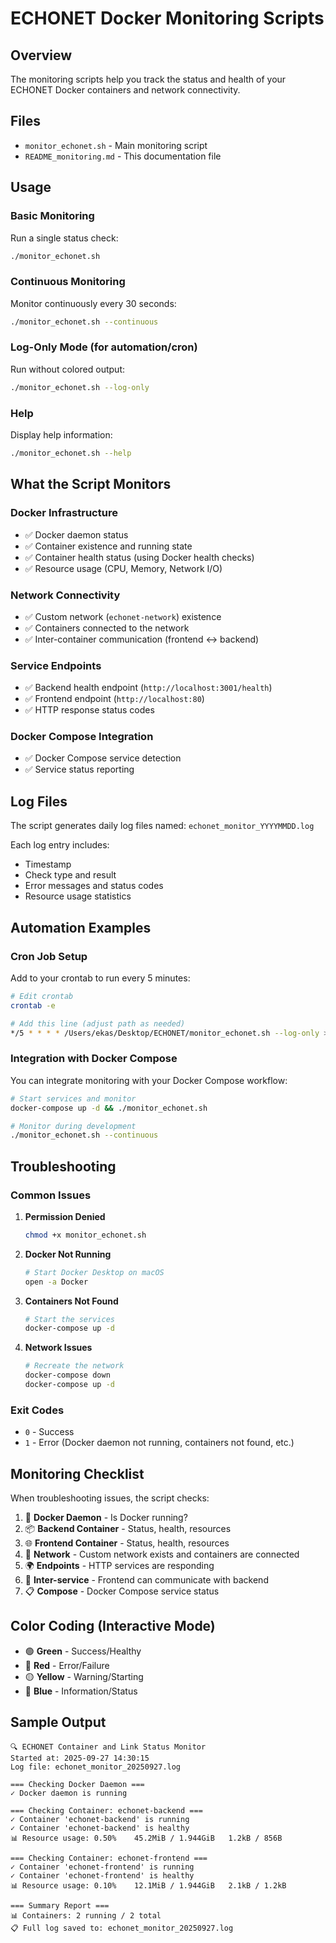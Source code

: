 # ECHONET Docker Monitoring Scripts

## Overview
The monitoring scripts help you track the status and health of your ECHONET Docker containers and network connectivity.

## Files
- `monitor_echonet.sh` - Main monitoring script
- `README_monitoring.md` - This documentation file

## Usage

### Basic Monitoring
Run a single status check:
```bash
./monitor_echonet.sh
```

### Continuous Monitoring
Monitor continuously every 30 seconds:
```bash
./monitor_echonet.sh --continuous
```

### Log-Only Mode (for automation/cron)
Run without colored output:
```bash
./monitor_echonet.sh --log-only
```

### Help
Display help information:
```bash
./monitor_echonet.sh --help
```

## What the Script Monitors

### Docker Infrastructure
- ✅ Docker daemon status
- ✅ Container existence and running state
- ✅ Container health status (using Docker health checks)
- ✅ Resource usage (CPU, Memory, Network I/O)

### Network Connectivity
- ✅ Custom network (`echonet-network`) existence
- ✅ Containers connected to the network
- ✅ Inter-container communication (frontend ↔ backend)

### Service Endpoints
- ✅ Backend health endpoint (`http://localhost:3001/health`)
- ✅ Frontend endpoint (`http://localhost:80`)
- ✅ HTTP response status codes

### Docker Compose Integration
- ✅ Docker Compose service detection
- ✅ Service status reporting

## Log Files
The script generates daily log files named: `echonet_monitor_YYYYMMDD.log`

Each log entry includes:
- Timestamp
- Check type and result
- Error messages and status codes
- Resource usage statistics

## Automation Examples

### Cron Job Setup
Add to your crontab to run every 5 minutes:
```bash
# Edit crontab
crontab -e

# Add this line (adjust path as needed)
*/5 * * * * /Users/ekas/Desktop/ECHONET/monitor_echonet.sh --log-only >> /Users/ekas/Desktop/ECHONET/cron_monitor.log 2>&1
```

### Integration with Docker Compose
You can integrate monitoring with your Docker Compose workflow:

```bash
# Start services and monitor
docker-compose up -d && ./monitor_echonet.sh

# Monitor during development
./monitor_echonet.sh --continuous
```

## Troubleshooting

### Common Issues

1. **Permission Denied**
   ```bash
   chmod +x monitor_echonet.sh
   ```

2. **Docker Not Running**
   ```bash
   # Start Docker Desktop on macOS
   open -a Docker
   ```

3. **Containers Not Found**
   ```bash
   # Start the services
   docker-compose up -d
   ```

4. **Network Issues**
   ```bash
   # Recreate the network
   docker-compose down
   docker-compose up -d
   ```

### Exit Codes
- `0` - Success
- `1` - Error (Docker daemon not running, containers not found, etc.)

## Monitoring Checklist

When troubleshooting issues, the script checks:

1. 🔧 **Docker Daemon** - Is Docker running?
2. 📦 **Backend Container** - Status, health, resources
3. 🌐 **Frontend Container** - Status, health, resources  
4. 🔗 **Network** - Custom network exists and containers are connected
5. 🌍 **Endpoints** - HTTP services are responding
6. 🔄 **Inter-service** - Frontend can communicate with backend
7. 📋 **Compose** - Docker Compose service status

## Color Coding (Interactive Mode)
- 🟢 **Green** - Success/Healthy
- 🔴 **Red** - Error/Failure
- 🟡 **Yellow** - Warning/Starting
- 🔵 **Blue** - Information/Status

## Sample Output
```
🔍 ECHONET Container and Link Status Monitor
Started at: 2025-09-27 14:30:15
Log file: echonet_monitor_20250927.log

=== Checking Docker Daemon ===
✓ Docker daemon is running

=== Checking Container: echonet-backend ===
✓ Container 'echonet-backend' is running
✓ Container 'echonet-backend' is healthy
📊 Resource usage: 0.50%    45.2MiB / 1.944GiB   1.2kB / 856B

=== Checking Container: echonet-frontend ===
✓ Container 'echonet-frontend' is running
✓ Container 'echonet-frontend' is healthy
📊 Resource usage: 0.10%    12.1MiB / 1.944GiB   2.1kB / 1.2kB

=== Summary Report ===
📊 Containers: 2 running / 2 total
📋 Full log saved to: echonet_monitor_20250927.log
```
